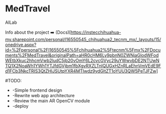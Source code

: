 # MedTravel
AILab

Info about the project ➡️ (Docs)[https://instecchihuahua-my.sharepoint.com/personal/l16550545_chihuahua2_tecnm_mx/_layouts/15/onedrive.aspx?id=%2Fpersonal%2Fl16550545%5Fchihuahua2%5Ftecnm%5Fmx%2FDocuments%2FMedTravel&originalPath=aHR0cHM6Ly9pbnN0ZWNjaGlodWFodWEtbXkuc2hhcmVwb2ludC5jb20vOmY6L2cvcGVyc29uYWwvbDE2NTUwNTQ1X2NoaWh1YWh1YTJfdGVjbm1fbXgvRXZLTnlQUGxHZnRLaEhnVmVEdE9Fd1FCb3NkcTRIS3QtZHlJSUtpYXR4MTIwdz9ydGltZT1oYUU3QW5PeTJFZw]

#TODO:
* -Simple frontend design
* -Rewrite web app architecture
* -Review the main AR OpenCV module
* -deploy
